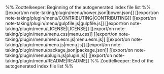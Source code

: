 %% Zoottelkeeper: Beginning of the autogenerated index file list  %%
 [[export/on note-taking/plugin/menu/bower.json|bower.json]]
 [[export/on note-taking/plugin/menu/CONTRIBUTING|CONTRIBUTING]]
 [[export/on note-taking/plugin/menu/gulpfile.js|gulpfile.js]]
 [[export/on note-taking/plugin/menu/LICENSE|LICENSE]]
 [[export/on note-taking/plugin/menu/menu.css|menu.css]]
 [[export/on note-taking/plugin/menu/menu.esm.js|menu.esm.js]]
 [[export/on note-taking/plugin/menu/menu.js|menu.js]]
 [[export/on note-taking/plugin/menu/package.json|package.json]]
 [[export/on note-taking/plugin/menu/plugin.js|plugin.js]]
 [[export/on note-taking/plugin/menu/README|README]]
%% Zoottelkeeper: End of the autogenerated index file list  %%
